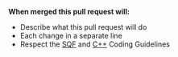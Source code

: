 **When merged this pull request will:**
- Describe what this pull request will do
- Each change in a separate line
- Respect the [SQF](http://acre2.idi-systems.com/wiki/development/coding-guidelines-sqf) and [C++](http://acre2.idi-systems.com/wiki/development/coding-guidelines-cpp) Coding Guidelines
